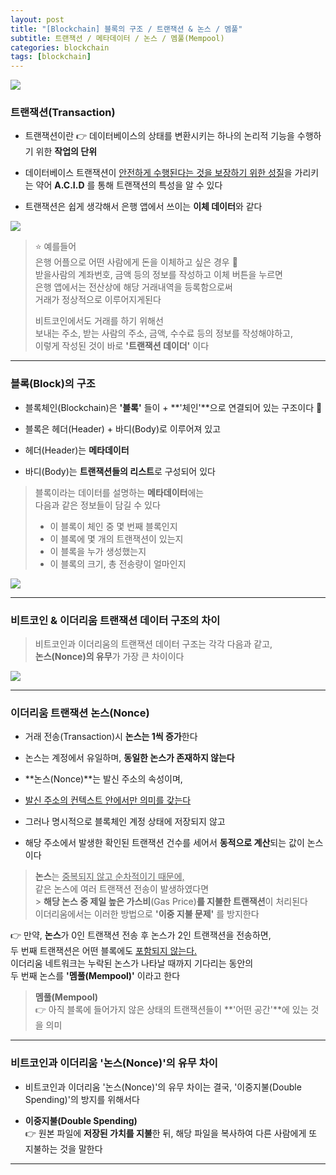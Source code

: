 ```yaml
---
layout: post
title: "[Blockchain] 블록의 구조 / 트랜잭션 & 논스 / 멤풀"
subtitle: 트랜잭션 / 메타데이터 / 논스 / 멤풀(Mempool)
categories: blockchain
tags: [blockchain]
---
```


![](https://velog.velcdn.com/images/-__-/post/b4155a88-e132-435e-ba98-b62647b9fe01/image.png)

### 트랜잭션(Transaction)

- 트랜잭션이란 👉 데이터베이스의 상태를 변환시키는 하나의 논리적 기능을 수행하기 위한 **작업의 단위**

- 데이터베이스 트랜잭션이 <u>안전하게 수행된다는 것을 보장하기 위한 성질</u>을 가리키는 약어 **A.C.I.D** 를 통해 트랜잭션의 특성을 알 수 있다

- 트랜잭션은 쉽게 생각해서 은행 앱에서 쓰이는 **이체 데이터**와 같다

![](https://velog.velcdn.com/images/-__-/post/00458acd-294c-4019-8821-26781f68b7ff/image.png)

> ⭐ 예를들어<br>
> 은행 어플으로 어떤 사람에게 돈을 이체하고 싶은 경우 💸<br>
> 받을사람의 계좌번호, 금액 등의 정보를 작성하고 이체 버튼을 누르면 <br>
> 은행 앱에서는 전산상에 해당 거래내역을 등록함으로써 <br>
> 거래가 정상적으로 이루어지게된다 <br>
>
> 비트코인에서도 거래를 하기 위해선 <br>
> 보내는 주소, 받는 사람의 주소, 금액, 수수료 등의 정보를 작성해야하고, <br>
> 이렇게 작성된 것이 바로 **'트랜잭션 데이더'** 이다

<hr>

### 블록(Block)의 구조

- 블록체인(Blockchain)은 **'블록'** 들이 + **'체인'**으로 연결되어 있는 구조이다 🔗

- 블록은 헤더(Header) + 바디(Body)로 이루어져 있고

- 헤더(Header)는 **메타데이터**

- 바디(Body)는 **트랜잭션들의 리스트**로 구성되어 있다

> 블록이라는 데이터를 설명하는 **메타데이터**에는<br>
> 다음과 같은 정보들이 담길 수 있다<br>
>
> - 이 블록이 체인 중 몇 번째 블록인지
> - 이 블록에 몇 개의 트랜잭션이 있는지
> - 이 블록을 누가 생성했는지
> - 이 블록의 크기, 총 전송량이 얼마인지

![](https://velog.velcdn.com/images/-__-/post/d108c1d9-0c66-4ca5-adda-ecfd66439bb2/image.png)

<hr>

### 비트코인 & 이더리움 트랜잭션 데이터 구조의 차이

> 비트코인과 이더리움의 트랜잭션 데이터 구조는 각각 다음과 같고,<br>
> **논스(Nonce)의 유무**가 가장 큰 차이이다

![](https://velog.velcdn.com/images/-__-/post/fe4aabd2-16d9-478f-ab5b-b7357cb866de/image.png)

<hr>

### 이더리움 트랜잭션 논스(Nonce)

- 거래 전송(Transaction)시 **논스는 1씩 증가**한다

- 논스는 계정에서 유일하며, **동일한 논스가 존재하지 않는다**

- **논스(Nonce)**는 발신 주소의 속성이며,

- <u>발신 주소의 컨텍스트 안에서만 의미를 갖는다</u>

- 그러나 명시적으로 블록체인 계정 상태에 저장되지 않고

- 해당 주소에서 발생한 확인된 트랜잭션 건수를 세어서 **동적으로 계산**되는 값이 논스이다

> **논스**는 <u>중복되지 않고 순차적이기 때문에,</u><br>
> 같은 논스에 여러 트랜잭션 전송이 발생하였다면<br> > **해당 논스 중 제일 높은 가스비**(Gas Price)**를 지불한 트랜잭션**이 처리된다<br>
> 이더리움에서는 이러한 방법으로 **'이중 지불 문제'** 를 방지한다

👉 만약, **논스**가 0인 트랜잭션 전송 후 논스가 2인 트랜잭션을 전송하면,<br>
두 번째 트랜잭션은 어떤 블록에도 <u>포함되지 않는다.</u><br>
이더리움 네트워크는 누락된 논스가 나타날 때까지 기다리는 동안의<br>
두 번째 논스를 **'멤풀(Mempool)'** 이라고 한다

> **멤풀(Mempool)**<br>
> 👉 아직 블록에 들어가지 않은 상태의 트랜잭션들이 **'어떤 공간'**에 있는 것을 의미

<hr>

### 비트코인과 이더리움 '논스(Nonce)'의 유무 차이

- 비트코인과 이더리움 '논스(Nonce)'의 유무 차이는 결국, '이중지불(Double Spending)'의 방지를 위해서다

- **이중지불(Double Spending)**<br>
  👉 원본 파일에 **저장된 가치를 지불**한 뒤, 해당 파일을 복사하여 다른 사람에게 또 지불하는 것을 말한다

---
